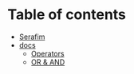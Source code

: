 # Table of contents

* [Serafim](README.md)
* [docs](docs/README.md)
  * [Operators](docs/operators.md)
  * [OR & AND](docs/or-and-and.md)
